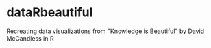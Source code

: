 # dataRbeautiful
Recreating data visualizations from "Knowledge is Beautiful" by David McCandless in R
